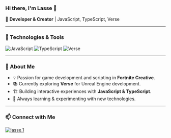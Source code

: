 ### Hi there, I'm Lasse 👋

🚀 **Developer & Creator** | JavaScript, TypeScript, Verse

---

### 🔧 Technologies & Tools

![JavaScript](https://img.shields.io/badge/JavaScript-F7DF1E?style=for-the-badge&logo=javascript&logoColor=black)
![TypeScript](https://img.shields.io/badge/TypeScript-3178C6?style=for-the-badge&logo=typescript&logoColor=white)
![Verse](https://img.shields.io/badge/Verse-000000?style=for-the-badge&logo=unrealengine&logoColor=white)

---

### 📌 About Me
- 💡 Passion for game development and scripting in **Fortnite Creative**.
- 📚 Currently exploring **Verse** for Unreal Engine development.
- 🏗 Building interactive experiences with **JavaScript & TypeScript**.
- 🎯 Always learning & experimenting with new technologies.

---

### 📫 Connect with Me
[![lasse.1](https://img.shields.io/badge/Lasse.1-5865F2?style=flat-square&logo=discord&logoColor=white)](https://discord.com/users/951879340759584798)

<!---
lasse-1/lasse-1 is a ✨ special ✨ repository because its `README.md` (this file) appears on your GitHub profile.
You can click the Preview link to take a look at your changes.
--->
